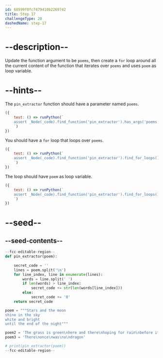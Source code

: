 ```yaml
---
id: 68599f0fc7479410b2269742
title: Step 17
challengeType: 20
dashedName: step-17
---
```


# --description--

Update the function argument to be `poems`, then create a `for` loop around all the current content of the function that iterates over `poems` and uses `poem` as loop variable.

# --hints--

The `pin_extractor` function should have a parameter named `poems`.

```js
({
    test: () => runPython(`
    assert _Node(_code).find_function('pin_extractor').has_args('poems')
    `)
})
```

You should have a `for` loop that loops over `poems`.

```js
({
    test: () => runPython(`
    assert _Node(_code).find_function('pin_extractor').find_for_loops()[0].find_for_iter().is_equivalent('poems')
    `)
})
```

The loop should have `poem` as loop variable.

```js
({
    test: () => runPython(`
    assert _Node(_code).find_function('pin_extractor').find_for_loops()[0].find_for_vars().is_equivalent('poem')
    `)
})
```

# --seed--

## --seed-contents--

```py
--fcc-editable-region--
def pin_extractor(poem):
    
    secret_code = ''
    lines = poem.split('\n')
    for line_index, line in enumerate(lines):
        words = line.split(' ')
        if len(words) > line_index:
            secret_code += str(len(words[line_index]))
        else:
            secret_code += '0'
    return secret_code

poem = """Stars and the moon
shine in the sky
white and bright
until the end of the night"""

poem2 = 'The grass is green\nhere and there\nhoping for rain\nbefore it turns yellow'
poem3 = 'There\nonce\nwas\na\ndragon'

# print(pin_extractor(poem))
--fcc-editable-region--

```
